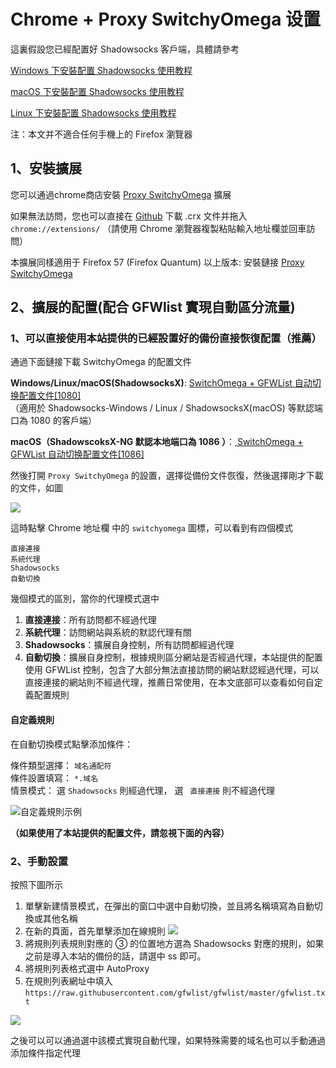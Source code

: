 # Chrome + Proxy SwitchyOmega 设置

這裏假設您已經配置好 Shadowsocks 客戶端，具體請參考

[Windows 下安裝配置 Shadowsocks 使用教程](https://github.com/Shadowsocks-Wiki/shadowsocks/blob/master/2-windows-settings.md)

[macOS 下安裝配置 Shadowsocks 使用教程](https://github.com/Shadowsocks-Wiki/shadowsocks/blob/master/3-macos-settings.md)

[Linux 下安裝配置 Shadowsocks 使用教程](https://github.com/Shadowsocks-Wiki/shadowsocks/blob/master/6-linux-settings.md)

注：本文并不適合任何手機上的 Firefox 瀏覽器  

## 1、安裝擴展

您可以通過chrome商店安裝 [Proxy SwitchyOmega](https://chrome.google.com/webstore/detail/padekgcemlokbadohgkifijomclgjgif) 擴展

如果無法訪問，您也可以直接在 [Github](https://github.com/FelisCatus/SwitchyOmega/releases) 下載 .crx 文件并拖入 `chrome://extensions/` （請使用 Chrome 瀏覽器複製粘貼輸入地址欄並回車訪問）

本擴展同樣適用于 Firefox 57 (Firefox Quantum) 以上版本: 安裝鏈接 [Proxy SwitchyOmega](https://addons.mozilla.org/zh-CN/firefox/addon/switchyomega/)

## 2、擴展的配置(配合 GFWlist 實現自動區分流量)

### 1、可以直接使用本站提供的已經設置好的備份直接恢復配置（推薦）

通過下面鏈接下載 SwitchyOmega 的配置文件

**Windows/Linux/macOS(ShadowsocksX)**: [SwitchOmega + GFWList 自动切换配置文件[1080]](https://portal.shadowsocks.to/dl.php?type=d&id=74)   
（適用於 Shadowsocks-Windows / Linux / ShadowsocksX(macOS) 等默認端口為 1080 的客戶端）

**macOS（ShadowscoksX-NG 默認本地端口為 1086 ）**：[ SwitchOmega + GFWList 自动切换配置文件[1086]](https://portal.shadowsocks.to/dl.php?type=d&id=75) 

然後打開 `Proxy SwitchyOmega` 的設置，選擇從備份文件恢復，然後選擇剛才下載的文件，如圖

![](https://ooo.0o0.ooo/2016/06/22/576a3a86d866b.png)

這時點擊 Chrome 地址欄 中的 `switchyomega` 圖標，可以看到有四個模式

```
直接連接
系統代理
Shadowsocks
自動切換
```
幾個模式的區別，當你的代理模式選中

1. **直接連接**：所有訪問都不經過代理  
2. **系統代理**：訪問網站與系統的默認代理有關  
3. **Shadowsocks**：擴展自身控制，所有訪問都經過代理  
4. **自動切換**：擴展自身控制，根據規則區分網站是否經過代理，本站提供的配置使用 GFWList 控制，包含了大部分無法直接訪問的網站默認經過代理，可以直接連接的網站則不經過代理，推薦日常使用，在本文底部可以查看如何自定義配置規則

#### 自定義規則  

在自動切換模式點擊添加條件：

條件類型選擇： `域名通配符`    
條件設置填寫： `*.域名`  
情景模式： 選 `Shadowsocks` 則經過代理， 選 ` 直接連接` 則不經過代理  

![自定義規則示例](https://i.loli.net/2018/04/23/5add7ff19ddfd.png)

**（如果使用了本站提供的配置文件，請忽視下面的內容）**

### 2、手動設置

按照下圖所示

1. 單擊新建情景模式，在彈出的窗口中選中自動切換，並且將名稱填寫為自動切換或其他名稱
2. 在新的頁面，首先單擊添加在線規則
![](https://ooo.0o0.ooo/2016/06/22/576aaba960469.png)
3. 將規則列表規則對應的 ③ 的位置地方選為 Shadowsocks 對應的規則，如果之前是導入本站的備份的話，請選中 ss 即可。
4. 將規則列表格式選中 AutoProxy
5. 在規則列表網址中填入
`https://raw.githubusercontent.com/gfwlist/gfwlist/master/gfwlist.txt`

![](https://ooo.0o0.ooo/2016/06/22/576aa998042f0.png)

之後可以可以通過選中該模式實現自動代理，如果特殊需要的域名也可以手動通過添加條件指定代理
